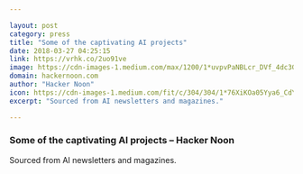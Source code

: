 ```yaml
---

layout: post
category: press
title: "Some of the captivating AI projects"
date: 2018-03-27 04:25:15
link: https://vrhk.co/2uo91ve
image: https://cdn-images-1.medium.com/max/1200/1*uvpvPaNBLcr_DVf_4dc3Gw.png
domain: hackernoon.com
author: "Hacker Noon"
icon: https://cdn-images-1.medium.com/fit/c/304/304/1*76XiKOa05Yya6_CdYX8pVg.jpeg
excerpt: "Sourced from AI newsletters and magazines."

---
```


### Some of the captivating AI projects – Hacker Noon

Sourced from AI newsletters and magazines.